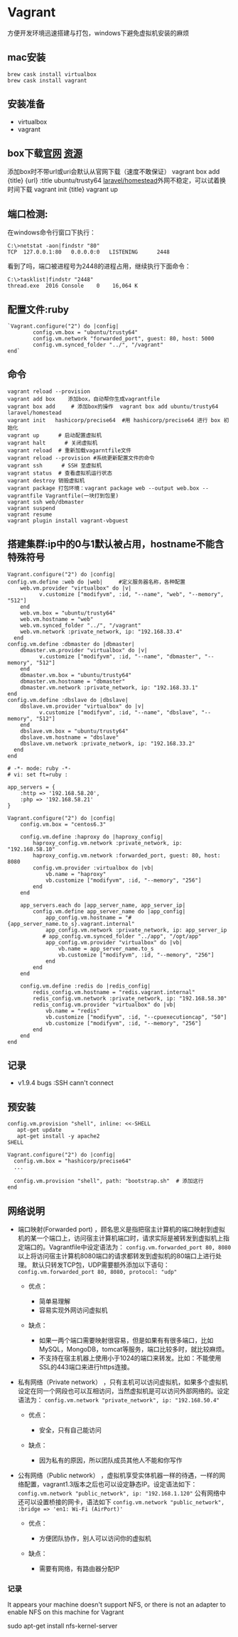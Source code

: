 # Vagrant

方便开发环境迅速搭建与打包，windows下避免虚拟机安装的麻烦

## mac安装

```
brew cask install virtualbox
brew cask install vagrant
```

## 安装准备

- virtualbox
- vagrant

## box下载[官网](https://app.vagrantup.com/boxes/search?provider=virtualbox) [资源](http://www.vagrantbox.es/)

添加box时不带url或uri会默认从官网下载（速度不敢保证） vagrant box add {title} {url} :title ubuntu/trusty64 [laravel/homestead](https://vagrantcloud.com/laravel/boxes/homestead/versions/3.0.0/providers/virtualbox.box)外网不稳定，可以试着换时间下载 vagrant init {title} vagrant up

## 端口检测:

在windows命令行窗口下执行：

```
C:\>netstat -aon|findstr "80"
TCP  127.0.0.1:80   0.0.0.0:0   LISTENING      2448
```

看到了吗，端口被进程号为2448的进程占用，继续执行下面命令：

```
C:\>tasklist|findstr "2448"
thread.exe  2016 Console    0    16,064 K
```

## 配置文件:ruby

```
`Vagrant.configure("2") do |config|
        config.vm.box = "ubuntu/trusty64"
        config.vm.network "forwarded_port", guest: 80, host: 5000
        config.vm.synced_folder "../", "/vagrant"
end`
```

## 命令

```
vagrant reload --provision
vagrant add box    添加box，自动帮你生成vagrantfile
vagrant box add     # 添加box的操作  vagrant box add ubuntu/trusty64 laravel/homestead
vagrant init   hashicorp/precise64  #用 hashicorp/precise64 进行 box 初始化
vagrant up      # 启动配置虚拟机
vagrant halt      # 关闭虚拟机
vagrant reload  # 重新加载vagarntfile文件
vagrant reload --provision #系统更新配置文件的命令
vagrant ssh      # SSH 至虚拟机
vagrant status  # 查看虚拟机运行状态
vagrant destroy 销毁虚拟机
vagrant package 打包环境：vagrant package web --output web.box --vagrantfile Vagrantfile(一块打到包里)
vagrant ssh web/dbmaster
vagrant suspend
vagrant resume
vagrant plugin install vagrant-vbguest
```

## 搭建集群:ip中的0与1默认被占用，hostname不能含特殊符号

```
Vagrant.configure("2") do |config|
config.vm.define :web do |web|     #定义服务器名称，各种配置
    web.vm.provider "virtualbox" do |v|
          v.customize ["modifyvm", :id, "--name", "web", "--memory", "512"]
    end
    web.vm.box = "ubuntu/trusty64"
    web.vm.hostname = "web"
    web.vm.synced_folder "../", "/vagrant"
    web.vm.network :private_network, ip: "192.168.33.4"
  end
config.vm.define :dbmaster do |dbmaster|
    dbmaster.vm.provider "virtualbox" do |v|
          v.customize ["modifyvm", :id, "--name", "dbmaster", "--memory", "512"]
    end
    dbmaster.vm.box = "ubuntu/trusty64"
    dbmaster.vm.hostname = "dbmaster"
    dbmaster.vm.network :private_network, ip: "192.168.33.1"
end
config.vm.define :dbslave do |dbslave|
    dbslave.vm.provider "virtualbox" do |v|
          v.customize ["modifyvm", :id, "--name", "dbslave", "--memory", "512"]
    end
    dbslave.vm.box = "ubuntu/trusty64"
    dbslave.vm.hostname = "dbslave"
    dbslave.vm.network :private_network, ip: "192.168.33.2"
  end
end

# -*- mode: ruby -*-
# vi: set ft=ruby :

app_servers = {
    :http => '192.168.58.20',
    :php => '192.168.58.21'
}

Vagrant.configure("2") do |config|
    config.vm.box = "centos6.3"

    config.vm.define :haproxy do |haproxy_config|
        haproxy_config.vm.network :private_network, ip: "192.168.58.10"
        haproxy_config.vm.network :forwarded_port, guest: 80, host: 8080
        config.vm.provider :virtualbox do |vb|
            vb.name = "haproxy"
            vb.customize ["modifyvm", :id, "--memory", "256"]
        end
    end

    app_servers.each do |app_server_name, app_server_ip|
        config.vm.define app_server_name do |app_config|
            app_config.vm.hostname = "#{app_server_name.to_s}.vagrant.internal"
            app_config.vm.network :private_network, ip: app_server_ip
           # app_config.vm.synced_folder "../app", "/opt/app"
            app_config.vm.provider "virtualbox" do |vb|
                vb.name = app_server_name.to_s
                vb.customize ["modifyvm", :id, "--memory", "256"]
            end
        end
    end

    config.vm.define :redis do |redis_config|
        redis_config.vm.hostname = "redis.vagrant.internal"
        redis_config.vm.network :private_network, ip: "192.168.58.30"
        redis_config.vm.provider "virtualbox" do |vb|
            vb.name = "redis"
            vb.customize ["modifyvm", :id, "--cpuexecutioncap", "50"]
            vb.customize ["modifyvm", :id, "--memory", "256"]
        end
    end
end
```

## 记录

- v1.9.4 bugs :SSH cann't connect

## 预安装

```
config.vm.provision "shell", inline: <<-SHELL
   apt-get update
   apt-get install -y apache2
SHELL

Vagrant.configure("2") do |config|
  config.vm.box = "hashicorp/precise64"
  ...

  config.vm.provision "shell", path: "bootstrap.sh"  # 添加这行
end
```

## 网络说明

- 端口映射(Forwarded port) ，顾名思义是指把宿主计算机的端口映射到虚拟机的某一个端口上，访问宿主计算机端口时，请求实际是被转发到虚拟机上指定端口的。Vagrantfile中设定语法为： `config.vm.forwarded_port 80, 8080` 以上将访问宿主计算机8080端口的请求都转发到虚拟机的80端口上进行处理。 默认只转发TCP包，UDP需要额外添加以下语句： `config.vm.forwarded_port 80, 8080, protocol: "udp"`

  - 优点：

    - 简单易理解
    - 容易实现外网访问虚拟机

  - 缺点：

    - 如果一两个端口需要映射很容易，但是如果有有很多端口，比如MySQL，MongoDB，tomcat等服务，端口比较多时，就比较麻烦。
    - 不支持在宿主机器上使用小于1024的端口来转发。比如：不能使用SSL的443端口来进行https连接。

- 私有网络（Private network） ，只有主机可以访问虚拟机，如果多个虚拟机设定在同一个网段也可以互相访问，当然虚拟机是可以访问外部网络的。设定语法为： `config.vm.network "private_network", ip: "192.168.50.4"`

  - 优点：

    - 安全，只有自己能访问

  - 缺点：

    - 因为私有的原因，所以团队成员其他人不能和你写作

- 公有网络（Public network） ，虚拟机享受实体机器一样的待遇，一样的网络配置，vagrant1.3版本之后也可以设定静态IP。设定语法如下： `config.vm.network "public_network", ip: "192.168.1.120"` 公有网络中还可以设置桥接的网卡，语法如下 `config.vm.network "public_network", :bridge => 'en1: Wi-Fi (AirPort)'`

  - 优点：

    - 方便团队协作，别人可以访问你的虚拟机

  - 缺点：

    - 需要有网络，有路由器分配IP


### 记录

It appears your machine doesn't support NFS, or there is not an adapter to enable NFS on this machine for Vagrant

sudo apt-get install nfs-kernel-server

